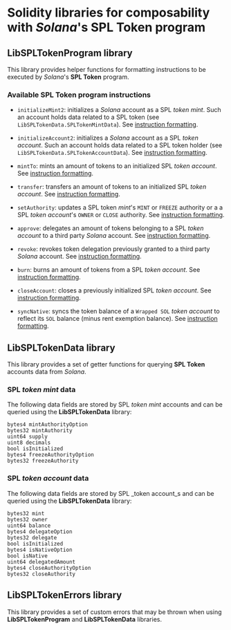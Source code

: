 # Solidity libraries for composability with _Solana_'s SPL Token program

## LibSPLTokenProgram library

This library provides helper functions for formatting instructions to be executed by _Solana_'s **SPL Token** 
program.

### Available SPL Token program instructions

- `initializeMint2`: initializes a _Solana_ account as a SPL _token mint_. Such an account holds data related to a 
SPL token (see `LibSPLTokenData.SPLTokenMintData`). See [instruction formatting](LibSPLTokenProgram.sol#L24).

- `initializeAccount2`: initializes a _Solana_ account as a SPL _token account_. Such an account holds data related to a
  SPL token holder (see `LibSPLTokenData.SPLTokenAccountData`). See [instruction formatting](LibSPLTokenProgram.sol#L57).

- `mintTo`: mints an amount of  tokens to an initialized SPL _token account_. See [instruction formatting](LibSPLTokenProgram.sol#L93).

- `transfer`: transfers an amount of tokens to an initialized SPL _token account_. See [instruction formatting](LibSPLTokenProgram.sol#L132).

- `setAuthority`:  updates a SPL token _mint_'s `MINT` or `FREEZE` authority or a a SPL _token account_'s `OWNER` or `CLOSE` 
authority. See [instruction formatting](LibSPLTokenProgram.sol#L172).

- `approve`: delegates an amount of tokens belonging to a SPL _token account_ to a third party _Solana_ account. See [instruction formatting](LibSPLTokenProgram.sol#L209).

- `revoke`: revokes token delegation previously granted to a third party _Solana_ account. See [instruction formatting](LibSPLTokenProgram.sol#L247).

- `burn`: burns an amount of tokens from a SPL _token account_. See [instruction formatting](LibSPLTokenProgram.sol#L276).

- `closeAccount`: closes a previously initialized SPL _token account_. See [instruction formatting](LibSPLTokenProgram.sol#L314).

- `syncNative`: syncs the token balance of a `Wrapped SOL` _token account_ to reflect its `SOL` balance (minus rent 
exemption balance). See [instruction formatting](LibSPLTokenProgram.sol#L345).

## LibSPLTokenData library

This library provides a set of getter functions for querying **SPL Token** accounts data from _Solana_.

### SPL _token mint_ data

The following data fields are stored by SPL _token mint_ accounts and can be queried using the **LibSPLTokenData** library:
```solidity
bytes4 mintAuthorityOption
bytes32 mintAuthority
uint64 supply
uint8 decimals
bool isInitialized
bytes4 freezeAuthorityOption
bytes32 freezeAuthority
```

### SPL _token account_ data

The following data fields are stored by SPL _token account_s and can be queried using the **LibSPLTokenData** library:
```solidity
bytes32 mint
bytes32 owner
uint64 balance
bytes4 delegateOption
bytes32 delegate
bool isInitialized
bytes4 isNativeOption
bool isNative
uint64 delegatedAmount
bytes4 closeAuthorityOption
bytes32 closeAuthority
```

## LibSPLTokenErrors library

This library provides a set of custom errors that may be thrown when using **LibSPLTokenProgram** and **LibSPLTokenData** 
libraries.
